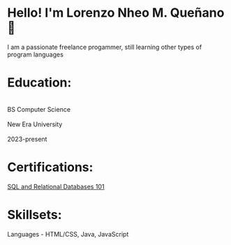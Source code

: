 <h1>Hello! I'm Lorenzo Nheo M. Queñano 👋</h1>
<p>I am a passionate freelance progammer, still learning other types of program languages</p>

<h1>Education:</h1>
<p><br>BS Computer Science</br>
<br>New Era University</br>
<br>2023-present</br></p>

<h1>Certifications:</h1>
<p><a href="http://github.com/lnmquenano">SQL and Relational Databases 101</a></p>

<h1>Skillsets:</h1>
<p>Languages - HTML/CSS, Java, JavaScript</p>
